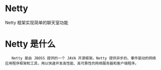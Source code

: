 # Netty
Netty 框架实现简单的聊天室功能
  
# Netty  是什么

       Netty 是由 JBOSS 提供的一个 JAVA 开源框架。Netty 提供异步的、事件驱动的网络应用程序框架和工具，用以快速开发高性能、高可靠性的网络服务器和客户端程序。

